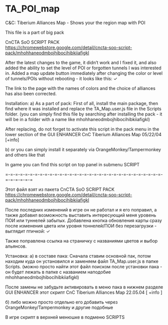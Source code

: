# TA_POI_map
C&amp;C: Tiberium Alliances Map - Shows your the region map with POI


This file is a part of big pack

CnCTA SoO SCRIPT PACK
https://chromewebstore.google.com/detail/cncta-soo-script-pack/mhohhaneodmbojhibocihibkiiafigkl

After the latest changes to the game, it didn’t work and I fixed it, and also added the ability to set the level of POI or forgotten tunnels I was interested in.
Added a map update button immediately after changing the color or level of tunnels/POIs without rebooting - it looks like this: ✓

The link to the page with the names of colors and the choice of alliances has also been corrected.

Installation: 
a) As a part of pack: 
First of all, install the main package, then find where it was installed and replace the TA_Map.user.js file in the Scripts folder.
(you can simply find this file by searching after installing the pack - it will be in a folder with a name like mhohhaneodmbojhibocihibkiiafigkl)

After replacing, do not forget to activate this script in the pack menu in the lower section of the GUI ENHANCER
CnC Tiberium Alliances Map 05/22/04 [+info]

b) or you can simply install it separately via OrangeMonkey/Tampermonkey and others like that

In game you can find this script on top panel in submenu SCRIPT


=-=-=-=-=-=-=-=-=-=-=-=-=-=-=-=-=-=-=-=-=-=-=-=-=-=-=-=-=-=-=-=-=-=-=-=-=-=

Этот файл взят из пакета 
CnCTA SoO SCRIPT PACK 
https://chromewebstore.google.com/detail/cncta-soo-script-pack/mhohhaneodmbojhibocihibkiiafigkl

После последних изменений в игре он не работал и я его поправил, а также добавил возможность выставить интересующий меня уровень ПОИ или туннелей забытых.
Добавлена кнопка обновления карты сразу после изменения цвета или уровня тоннелей/ПОИ без перезагрузки - выглядит птичкой:   ✓ 

Также поправлена ссылка на страничку с названиями цветов и выбор альянсов. 


Установка: 
а) в составе пака: 
Сначала ставим основной пак, потом находим куда он установился и заменяем файл TA_Map.user.js в папке Scripts. 
(можно просто найти этот файл поиском после установки пака - он будет лежать в папке с названием наподобие mhohhaneodmbojhibocihibkiiafigkl)

После замены не забудьте активировать в меню пака в нижнем разделе GUI ENHANCER этот скрипт
CnC Tiberium Alliances Map 22.05.04 [ +info ]

б) либо можно просто отдельно его добавить через OrangeMonkey/Tampermonkey и другие подобные

В игре скрипт в верхней менюшке в подменю SCRIPTS
